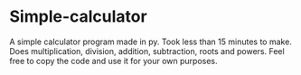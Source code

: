 # Simple-calculator
A simple calculator program made in py.
Took less than 15 minutes to make.
Does multiplication, division, addition, subtraction, roots and powers.
Feel free to copy the code and use it for your own purposes.
